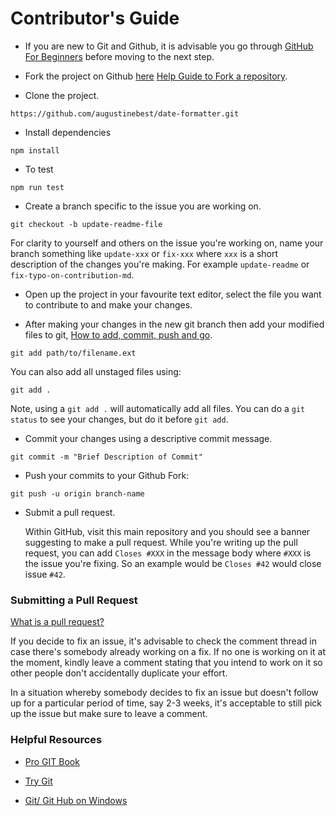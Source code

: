 
# Contributor's Guide

-  If you are new to Git and Github, it is advisable you go through
    [GitHub For Beginners](http://readwrite.com/2013/09/30/understanding-github-a-journey-for-beginners-part-1/)
    before moving to the next step.

-  Fork the project on Github [here](https://github.com/augustinebest/date-formatter)
    [Help Guide to Fork a repository](https://help.github.com/articles/fork-a-repo/).

-  Clone the project.
```git
https://github.com/augustinebest/date-formatter.git
```

- Install dependencies
```git
npm install
```
- To test
```git
npm run test
```
-  Create a branch specific to the issue you are working on.

```git
git checkout -b update-readme-file
```
For clarity to yourself and others on the issue you're working on, name
your branch something like `update-xxx` or `fix-xxx` where `xxx` is a short
description of the changes you're making. For example `update-readme` or
`fix-typo-on-contribution-md`.

-  Open up the project in your favourite text editor, select the file you want
    to contribute to and make your changes.


-  After making your changes in the new git branch then add your modified
    files to git,
    [How to add, commit, push and go](http://readwrite.com/2013/10/02/github-for-beginners-part-2/).

```shell
git add path/to/filename.ext
```

You can also add all unstaged files using:

```shell
git add .
```

Note, using a `git add .` will automatically add all files. You can do a
`git status` to see your changes, but do it before `git add`.

-  Commit your changes using a descriptive commit message.

```shell
git commit -m "Brief Description of Commit"
```

-  Push your commits to your Github Fork:

```shell
git push -u origin branch-name
```

-  Submit a pull request.

    Within GitHub, visit this main repository and you should see a banner
    suggesting to make a pull request. While you're writing up the pull
    request, you can add `Closes #XXX` in the message body where `#XXX` is the
    issue you're fixing. So an example would be `Closes #42` would close issue
    `#42`.

### Submitting a Pull Request

[What is a pull request?](https://yangsu.github.io/pull-request-tutorial/)

If you decide to fix an issue, it's advisable to check the comment thread in
case there's somebody already working on a fix. If no one is working on it at
the moment, kindly leave a comment stating that you intend to work on it so
other people don't accidentally duplicate your effort.

In a situation whereby somebody decides to fix an issue but doesn't follow up
for a particular period of time, say 2-3 weeks, it's acceptable to still pick
up the issue but make sure to leave a comment.

### Helpful Resources

- [Pro GIT Book](https://git-scm.com/book/en/v2)

- [Try Git](https://try.github.io/)

- [Git/ Git Hub on Windows](https://www.youtube.com/watch?v=J_Clau1bYco)
